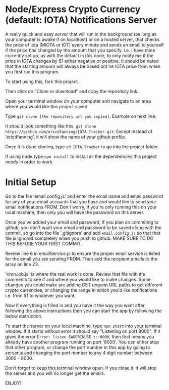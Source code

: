 # Node/Express Crypto Currency (default: IOTA) Notifications Server

A really quick and easy server that will run in the background (as long as your computer is awake if on localhost) or on a hosted server, that checks the price of iota (MIOTA or IOT) every minute and sends an email to yourself if the price has changed by the amount that you specify. i.e. I have mine currently set up, as with the default in this code, to only notify me if the price in IOTA changes by $1 either negative or positive. It should be noted that the starting amount will always be based ont he IOTA price from when you first run this program.

To start using this, fork this project. 

Then click on "Clone or download" and copy the repository link. 

Open your terminal window on your computer and navigate to an area where you would like this project saved.

Type ```git clone [the repository url you copied]```. Example on next line.

It should look something like this, ```git clone https://github.com/ericdfanning/IOTA_Tracker.git```. Except instead of 'ericdfanning', it will show the name of your github profile.

Once it is done cloning, type ```cd IOTA_Tracker``` to go into the project folder.

If using node,type ```npm install``` to install all the dependencies this project needs in order to work.

# Initial Setup

Go to the file 'email.config.js' and enter the email name and email password for any of your email accounts that you have and would like to send your email notifications FROM. Don't worry, if you're only running this on your local machine, then only you will have the password on this server.

Once you've added your email and password, if you plan on commiting to github, you don't want your email and password to be saved along with the commit, so go into the file '.gitignore' and add ```email.config.js``` so that that file is ignored completely when you push to github. MAKE SURE TO DO THIS BEFORE YOUR FIRST COMMIT. 

Review line 6 in emailService.js to ensure the proper email service is listed for the email you are sending FROM. Then add the recipient emails to the array on line 23. 

'cronJob.js' is where the real work is done. Review that file with it's comments to see if and where you would like to make changes. Some changes you could make are adding GET request URL paths to get different crypto currencies, or changing the range in which you'd like notifications i.e. from $1 to whatever you want.

Now if everything is filled in and you have it the way you want after following the above instructions then you can start the app by following the below instruction.

To start the server on your local machine, type ```npm start``` into your terminal window. If it starts without error it should say "Listening on port 8000". If it gives the error ```Error: listen EADDRINUSE :::8000```, then that means you already have another program running on port '8000'. You can either stop that other program, or change the port number in this app by going to server.js and changing the port number to any 4 digit number between 3000 - 9000.

Don't forget to keep this terminal window open. If you close it, it will stop the server and you will no longer get the emails.

ENJOY!
